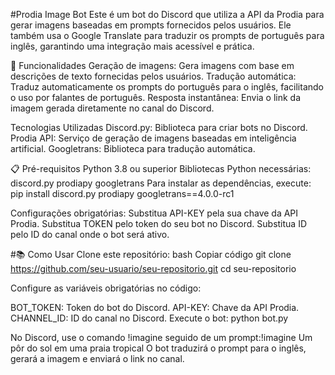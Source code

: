 #Prodia Image Bot
Este é um bot do Discord que utiliza a API da Prodia para gerar imagens baseadas em prompts fornecidos pelos usuários. Ele também usa o Google Translate para traduzir os prompts de português para inglês, garantindo uma integração mais acessível e prática.

🚀 Funcionalidades
Geração de imagens: Gera imagens com base em descrições de texto fornecidas pelos usuários.
Tradução automática: Traduz automaticamente os prompts do português para o inglês, facilitando o uso por falantes de português.
Resposta instantânea: Envia o link da imagem gerada diretamente no canal do Discord.

Tecnologias Utilizadas
Discord.py: Biblioteca para criar bots no Discord.
Prodia API: Serviço de geração de imagens baseadas em inteligência artificial.
Googletrans: Biblioteca para tradução automática.

📋 Pré-requisitos
Python 3.8 ou superior
Bibliotecas Python necessárias:
discord.py
prodiapy
googletrans
Para instalar as dependências, execute: pip install discord.py prodiapy googletrans==4.0.0-rc1

Configurações obrigatórias:
Substitua API-KEY pela sua chave da API Prodia.
Substitua TOKEN pelo token do seu bot no Discord.
Substitua ID pelo ID do canal onde o bot será ativo.

#📚 Como Usar
Clone este repositório:
bash
Copiar código
git clone https://github.com/seu-usuario/seu-repositorio.git
cd seu-repositorio

Configure as variáveis obrigatórias no código:

BOT_TOKEN: Token do bot do Discord.
API-KEY: Chave da API Prodia.
CHANNEL_ID: ID do canal no Discord.
Execute o bot: python bot.py

No Discord, use o comando !imagine seguido de um prompt:!imagine Um pôr do sol em uma praia tropical
O bot traduzirá o prompt para o inglês, gerará a imagem e enviará o link no canal.
